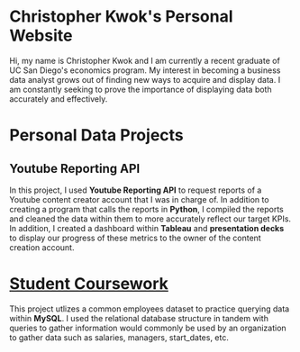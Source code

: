 # Christopher Kwok's Personal Website 

Hi, my name is Christopher Kwok and I am currently a recent graduate of UC San Diego's economics program. My interest in becoming a business data analyst grows out of finding new ways to acquire and display data. I am constantly seeking to prove the importance of displaying data both accurately and effectively.

# Personal Data Projects 

## Youtube Reporting API 

In this project, I used **Youtube Reporting API** to request reports of a Youtube content creator account that I was in charge of. In addition to creating a program that calls the reports in **Python**, I compiled the reports and cleaned the data within them to more accurately reflect our target KPIs. In addition, I created a dashboard within **Tableau** and **presentation decks** to display our progress of these metrics to the owner of the content creation account. 

# [Student Coursework](https://github.com/christopherkwok/SQL_coursework) 

This project utlizes a common employees dataset to practice querying data within **MySQL**. I used the relational database structure in tandem with queries to gather information would commonly be used by an organization to gather data such as salaries, managers, start_dates, etc.  
